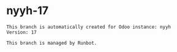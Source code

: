 # nyyh-17

    This branch is automatically created for Odoo instance: nyyh
    Version: 17

    This branch is managed by Runbot.